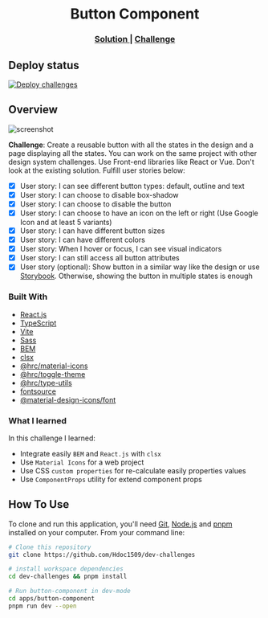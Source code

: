 <!-- markdownlint-disable MD033 -->
<h1 align="center">Button Component</h1>

<div align="center">
  <h3>
    <a href="https://hdoc1509.github.io/dev-challenges/legacy/button-component/">
      Solution
    </a>
    <span> | </span>
    <a href="https://legacy.devchallenges.io/challenges/ohgVTyJCbm5OZyTB2gNY">
      Challenge
    </a>
  </h3>
</div>

## Deploy status

[![Deploy challenges](https://github.com/Hdoc1509/dev-challenges/actions/workflows/deploy.yml/badge.svg)](https://github.com/Hdoc1509/dev-challenges/actions/workflows/deploy.yml)

## Overview

![screenshot](https://github.com/Hdoc1509/dev-challenges/assets/72316111/38a739cf-32a3-4cb5-81de-248a3c6373ff)

**Challenge**: Create a reusable button with all the states in the design and a
page displaying all the states. You can work on the same project with other design
system challenges. Use Front-end libraries like React or Vue. Don't look at the
existing solution. Fulfill user stories below:

- [x] User story: I can see different button types: default, outline and text
- [x] User story: I can choose to disable box-shadow
- [x] User story: I can choose to disable the button
- [x] User story: I can choose to have an icon on the left or right (Use Google
      Icon and at least 5 variants)
- [x] User story: I can have different button sizes
- [x] User story: I can have different colors
- [x] User story: When I hover or focus, I can see visual indicators
- [x] User story: I can still access all button attributes
- [x] User story (optional): Show button in a similar way like the design or use
      [Storybook](https://storybook.js.org/). Otherwise, showing the button in
      multiple states is enough

### Built With

- [React.js](https://react.dev/)
- [TypeScript](https://www.typescriptlang.org/)
- [Vite](https://vitejs.dev/)
- [Sass](https://sass-lang.com/)
- [BEM](https://getbem.com/)
- [clsx](https://github.com/lukeed/clsx)
- [@hrc/material-icons](https://hdoc1509.github.io/hrc/packages/material-icons/)
- [@hrc/toggle-theme](https://hdoc1509.github.io/hrc/packages/toggle-theme/)
- [@hrc/type-utils](https://hdoc1509.github.io/hrc/packages/type-utils/)
- [fontsource](https://fontsource.org/)
- [@material-design-icons/font](https://marella.me/material-design-icons/demo/font/)

### What I learned

In this challenge I learned:

- Integrate easily `BEM` and `React.js` with `clsx`
- Use `Material Icons` for a web project
- Use CSS `custom properties` for re-calculate easily properties values
- Use `ComponentProps` utility for extend component props

## How To Use

To clone and run this application, you'll need [Git](https://git-scm.com),
[Node.js](https://nodejs.org/en/download/) and [pnpm](https://pnpm.io/installation)
installed on your computer. From your command line:

```bash
# Clone this repository
git clone https://github.com/Hdoc1509/dev-challenges

# install workspace dependencies
cd dev-challenges && pnpm install

# Run button-component in dev-mode
cd apps/button-component
pnpm run dev --open
```
